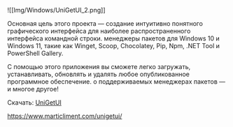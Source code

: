 ![[Img/Windows/UniGetUI_2.png]]

Основная цель этого проекта — создание интуитивно понятного графического интерфейса для наиболее распространенного интерфейса командной строки. менеджеры пакетов для Windows 10 и Windows 11, такие как  Winget, Scoop, Chocolatey, Pip, Npm, .NET Tool и PowerShell Gallery.

С помощью этого приложения вы сможете легко загружать, устанавливать, обновлять и удалять любое опубликованное программное обеспечение. о поддерживаемых менеджерах пакетов — и многое другое! 

Скачать: [UniGetUI](UniGetUI.Installer.exe)

https://www.marticliment.com/unigetui/